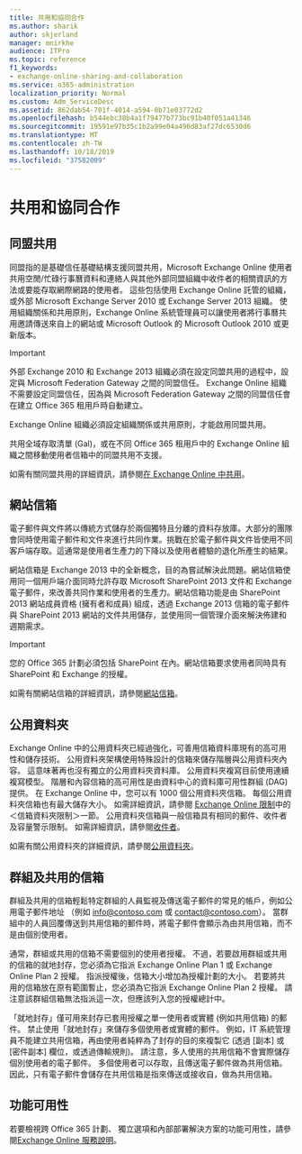 ```yaml
---
title: 共用和協同合作
ms.author: sharik
author: skjerland
manager: mnirkhe
audience: ITPro
ms.topic: reference
f1_keywords:
- exchange-online-sharing-and-collaboration
ms.service: o365-administration
localization_priority: Normal
ms.custom: Adm_ServiceDesc
ms.assetid: 862dab54-701f-4014-a594-0b71e03772d2
ms.openlocfilehash: b544ebc38b4a1f79477b773bc91b40f051a41346
ms.sourcegitcommit: 19591e97b35c1b2a99e04a496d83af27dc6530d6
ms.translationtype: MT
ms.contentlocale: zh-TW
ms.lasthandoff: 10/18/2019
ms.locfileid: "37582009"
---
```

# <a name="sharing-and-collaboration"></a>共用和協同合作

## <a name="federated-sharing"></a>同盟共用

同盟指的是基礎信任基礎結構支援同盟共用，Microsoft Exchange Online 使用者共用空閒/忙碌行事曆資料和連絡人與其他外部同盟組織中收件者的相關資訊的方法或要能存取網際網路的使用者。 這些包括使用 Exchange Online 託管的組織，或外部 Microsoft Exchange Server 2010 或 Exchange Server 2013 組織。 使用組織關係和共用原則，Exchange Online 系統管理員可以讓使用者將行事曆共用邀請傳送來自上的網站或 Microsoft Outlook 的 Microsoft Outlook 2010 或更新版本。
  
> [!IMPORTANT]
>  外部 Exchange 2010 和 Exchange 2013 組織必須在設定同盟共用的過程中，設定與 Microsoft Federation Gateway 之間的同盟信任。 Exchange Online 組織不需要設定同盟信任，因為與 Microsoft Federation Gateway 之間的同盟信任會在建立 Office 365 租用戶時自動建立。 
>
>  Exchange Online 組織必須設定組織關係或共用原則，才能啟用同盟共用。 
>
>  共用全域存取清單 (Gal)，或在不同 Office 365 租用戶中的 Exchange Online 組織之間移動使用者信箱中的同盟共用不支援。 
  
如需有關同盟共用的詳細資訊，請參閱[在 Exchange Online 中共用](https://go.microsoft.com/fwlink/p/?LinkId=271774)。
  
## <a name="site-mailboxes"></a>網站信箱

電子郵件與文件將以傳統方式儲存於兩個獨特且分離的資料存放庫。大部分的團隊會同時使用電子郵件和文件來進行共同作業。挑戰在於電子郵件與文件皆使用不同客戶端存取。這通常是使用者生產力的下降以及使用者體驗的退化所產生的結果。
  
網站信箱是 Exchange 2013 中的全新概念，目的為嘗試解決此問題。網站信箱使用同一個用戶端介面同時允許存取 Microsoft SharePoint 2013 文件和 Exchange 電子郵件，來改善共同作業和使用者的生產力。網站信箱功能是由 SharePoint 2013 網站成員資格 (擁有者和成員) 組成，透過 Exchange 2013 信箱的電子郵件與 SharePoint 2013 網站的文件共用儲存，並使用同一個管理介面來解決佈建和週期需求。
  
> [!IMPORTANT]
> 您的 Office 365 計劃必須包括 SharePoint 在內。網站信箱要求使用者同時具有 SharePoint 和 Exchange 的授權。 
  
如需有關網站信箱的詳細資訊，請參閱[網站信箱](https://go.microsoft.com/fwlink/p/?LinkId=271789)。
  
## <a name="public-folders"></a>公用資料夾

Exchange Online 中的公用資料夾已經過強化，可善用信箱資料庫現有的高可用性和儲存技術。 公用資料夾架構使用特殊設計的信箱來儲存階層與公用資料夾內容。 這意味著再也沒有獨立的公用資料夾資料庫。 公用資料夾複寫目前使用連續複寫模型。 階層和內容信箱的高可用性是由資料中心的資料庫可用性群組 (DAG) 提供。 在 Exchange Online 中，您可以有 1000 個公用資料夾信箱。 每個公用資料夾信箱也有最大儲存大小。 如需詳細資訊，請參閱 [Exchange Online 限制](exchange-online-limits.md)中的＜信箱資料夾限制＞一節。 公用資料夾信箱與一般信箱具有相同的郵件、收件者及容量警示限制。 如需詳細資訊，請參閱[收件者](recipients.md)。 
  
如需有關公用資料夾的詳細資訊，請參閱[公用資料夾](https://go.microsoft.com/fwlink/p/?LinkId=271790)。
  
## <a name="group-and-shared-mailboxes"></a>群組及共用的信箱

群組及共用的信箱輕鬆特定群組的人員監視及傳送電子郵件的常見的帳戶，例如公用電子郵件地址 （例如 info@contoso.com 或 contact@contoso.com）。 當群組中的人員回覆傳送到共用信箱的郵件時，將電子郵件會顯示為由共用信箱，而不是由個別使用者。
  
通常，群組或共用的信箱不需要個別的使用者授權。 不過，若要啟用群組或共用的信箱的就地封存，您必須為它指派 Exchange Online Plan 1 或 Exchange Online Plan 2 授權。 指派授權後，信箱大小增加為授權計劃的大小。 若要將共用的信箱放在原有範圍暫止，您必須為它指派 Exchange Online Plan 2 授權。 請注意該群組信箱無法指派這一次，但應該列入您的授權總計中。
  
「就地封存」僅可用來封存已套用授權之單一使用者或實體 (例如共用信箱) 的郵件。 禁止使用「就地封存」來儲存多個使用者或實體的郵件。 例如，IT 系統管理員不能建立共用信箱，再由使用者純粹為了封存的目的來複製它 (透過 [副本] 或 [密件副本] 欄位，或透過傳輸規則)。 請注意，多人使用的共用信箱不會實際儲存個別使用者的電子郵件。 多個使用者可以存取，且傳送電子郵件做為共用信箱。 因此，只有電子郵件會儲存在共用信箱是指來傳送或接收自，做為共用信箱。
  
## <a name="feature-availability"></a>功能可用性

若要檢視跨 Office 365 計劃、 獨立選項和內部部署解決方案的功能可用性，請參閱[Exchange Online 服務說明](exchange-online-service-description.md)。
  

